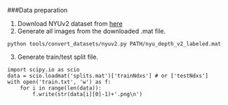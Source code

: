 ###Data preparation 
1. Download NYUv2 dataset from [here](https://cs.nyu.edu/~silberman/datasets/nyu_depth_v2.html)
2. Generate all images from the downloaded .mat file.

```shell 
python tools/convert_datasets/nyuv2.py PATH/nyu_depth_v2_labeled.mat
```

3. Generate train/test split file.

```
import scipy.io as scio
data = scio.loadmat('splits.mat')['trainNdxs'] # or ['testNdxs']
with open('train.txt', 'w') as f: 
    for i in range(len(data)): 
        f.write(str(data[i][0]-1)+'.png\n')
```
